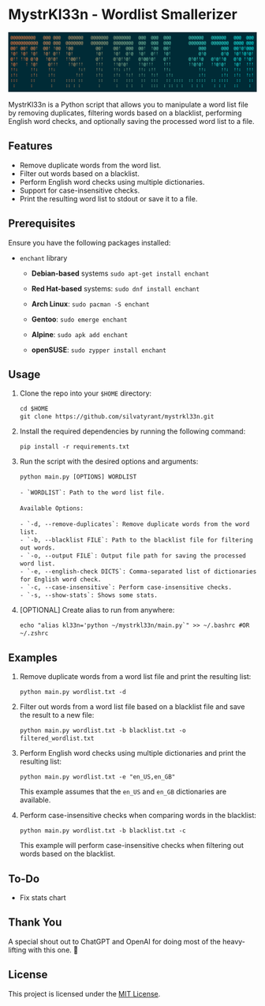 # MystrKl33n - Wordlist Smallerizer

![Image of banner](banner.png "banner")

MystrKl33n is a Python script that allows you to manipulate a word list file by removing duplicates, filtering words based on a blacklist, performing English word checks, and optionally saving the processed word list to a file.

## Features

- Remove duplicate words from the word list.
- Filter out words based on a blacklist.
- Perform English word checks using multiple dictionaries.
- Support for case-insensitive checks.
- Print the resulting word list to stdout or save it to a file.

## Prerequisites

Ensure you have the following packages installed:

- `enchant` library
    - **Debian-based** systems
    `sudo apt-get install enchant`
    
    - **Red Hat-based** systems: 
    `sudo dnf install enchant`
    
    - **Arch Linux**: 
    `sudo pacman -S enchant`
    
    - **Gentoo**: 
    `sudo emerge enchant`
    
    - **Alpine**: 
    `sudo apk add enchant`
    
    - **openSUSE**: 
    `sudo zypper install enchant`


## Usage
1. Clone the repo into your `$HOME` directory:
   
   ```shell
   cd $HOME
   git clone https://github.com/silvatyrant/mystrkl33n.git 
   ```

2. Install the required dependencies by running the following command:

   ```shell
   pip install -r requirements.txt
   ```

3. Run the script with the desired options and arguments:

   ```shell
   python main.py [OPTIONS] WORDLIST

   - `WORDLIST`: Path to the word list file.

   Available Options:

   - `-d, --remove-duplicates`: Remove duplicate words from the word list.
   - `-b, --blacklist FILE`: Path to the blacklist file for filtering out words.
   - `-o, --output FILE`: Output file path for saving the processed word list.
   - `-e, --english-check DICTS`: Comma-separated list of dictionaries for English word check.
   - `-c, --case-insensitive`: Perform case-insensitive checks.
   - `-s, --show-stats`: Shows some stats. 
   ```
   
4. [OPTIONAL] Create alias to run from anywhere:
   
   ```shell
   echo "alias kl33n='python ~/mystrkl33n/main.py`" >> ~/.bashrc #OR ~/.zshrc  
   ```

## Examples

1. Remove duplicate words from a word list file and print the resulting list:

   ```plaintext
   python main.py wordlist.txt -d
   ```

2. Filter out words from a word list file based on a blacklist file and save the result to a new file:

   ```plaintext
   python main.py wordlist.txt -b blacklist.txt -o filtered_wordlist.txt
   ```

3. Perform English word checks using multiple dictionaries and print the resulting list:

   ```plaintext
   python main.py wordlist.txt -e "en_US,en_GB"
   ```

   This example assumes that the `en_US` and `en_GB` dictionaries are available.

4. Perform case-insensitive checks when comparing words in the blacklist:

   ```plaintext
   python main.py wordlist.txt -b blacklist.txt -c
   ```

   This example will perform case-insensitive checks when filtering out words based on the blacklist.

## To-Do
- Fix stats chart

## Thank You

A special shout out to ChatGPT and OpenAI for doing most of the heavy-lifting with this one. :muscle:

## License

This project is licensed under the [MIT License](LICENSE).

